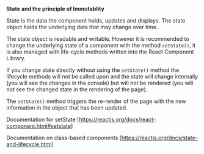 __State and the principle of Immutablity__

State is the data the component holds, updates and displays. The state object holds the underlying data that may change over time.

The state object is readable and writable. However it is recommended to change the underlying state of a component with the method ```setState()```, it is also managed with life-cycle methods written into the React Component Library.

If you change state directly without using the ```setState()``` method the lifecycle methods will not be called upon and the state will change internally (you will see the changes in the console) but will not be rendered (you will not see the changed state in the rendering of the page).

The ```setState()``` method triggers the re-render of the page with the new information in the object that has been updated. 

Documentation for setState [https://reactjs.org/docs/react-component.html#setstate]

Documentation on class-based components [https://reactjs.org/docs/state-and-lifecycle.html]
